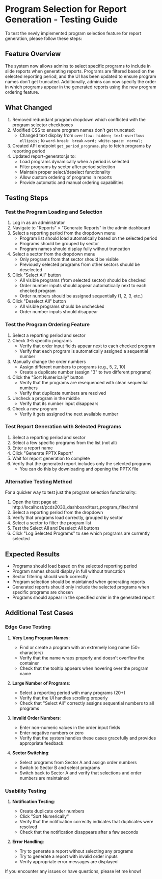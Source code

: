 # Program Selection for Report Generation - Testing Guide

To test the newly implemented program selection feature for report generation, please follow these steps:

## Feature Overview

The system now allows admins to select specific programs to include in slide reports when generating reports. Programs are filtered based on the selected reporting period, and the UI has been updated to ensure program names don't get truncated. Additionally, admins can now specify the order in which programs appear in the generated reports using the new program ordering feature.

## What Changed

1. Removed redundant program dropdown which conflicted with the program selector checkboxes
2. Modified CSS to ensure program names don't get truncated:
   - Changed text display from `overflow: hidden; text-overflow: ellipsis;` to `word-break: break-word; white-space: normal;`
3. Created API endpoint `get_period_programs.php` to fetch programs by reporting period
4. Updated report-generator.js to:
   - Load programs dynamically when a period is selected
   - Filter programs by sector after period selection
   - Maintain proper select/deselect functionality
   - Allow custom ordering of programs in reports
   - Provide automatic and manual ordering capabilities

## Testing Steps

### Test the Program Loading and Selection

1. Log in as an administrator
2. Navigate to "Reports" > "Generate Reports" in the admin dashboard
3. Select a reporting period from the dropdown menu
   - Program list should load automatically based on the selected period
   - Programs should be grouped by sector
   - Program names should display fully without truncation
4. Select a sector from the dropdown menu
   - Only programs from that sector should be visible
   - Previously selected programs from other sectors should be deselected
5. Click "Select All" button
   - All visible programs (from selected sector) should be checked
   - Order number inputs should appear automatically next to each checked program
   - Order numbers should be assigned sequentially (1, 2, 3, etc.)
6. Click "Deselect All" button
   - All visible programs should be unchecked
   - Order number inputs should disappear

### Test the Program Ordering Feature

1. Select a reporting period and sector
2. Check 3-5 specific programs
   - Verify that order input fields appear next to each checked program
   - Verify that each program is automatically assigned a sequential number
3. Manually change the order numbers
   - Assign different numbers to programs (e.g., 5, 2, 10)
   - Create a duplicate number (assign "3" to two different programs)
4. Click the "Sort Numerically" button
   - Verify that the programs are resequenced with clean sequential numbers
   - Verify that duplicate numbers are resolved
5. Uncheck a program in the middle
   - Verify that its number input disappears
6. Check a new program
   - Verify it gets assigned the next available number

### Test Report Generation with Selected Programs

1. Select a reporting period and sector
2. Select a few specific programs from the list (not all)
3. Enter a report name 
4. Click "Generate PPTX Report"
5. Wait for report generation to complete
6. Verify that the generated report includes only the selected programs
   - You can do this by downloading and opening the PPTX file

### Alternative Testing Method

For a quicker way to test just the program selection functionality:

1. Open the test page at: http://localhost/pcds2030_dashboard/test_program_filter.html
2. Select a reporting period from the dropdown
3. Verify that programs load correctly, grouped by sector
4. Select a sector to filter the program list
5. Test the Select All and Deselect All buttons
6. Click "Log Selected Programs" to see which programs are currently selected

## Expected Results

- Programs should load based on the selected reporting period
- Program names should display in full without truncation
- Sector filtering should work correctly
- Program selection should be maintained when generating reports
- Generated reports should only include the selected programs when specific programs are chosen
- Programs should appear in the specified order in the generated report

## Additional Test Cases

### Edge Case Testing

1. **Very Long Program Names**:
   - Find or create a program with an extremely long name (50+ characters)
   - Verify that the name wraps properly and doesn't overflow the container
   - Check that the tooltip appears when hovering over the program name

2. **Large Number of Programs**:
   - Select a reporting period with many programs (20+)
   - Verify that the UI handles scrolling properly
   - Check that "Select All" correctly assigns sequential numbers to all programs

3. **Invalid Order Numbers**:
   - Enter non-numeric values in the order input fields
   - Enter negative numbers or zero
   - Verify that the system handles these cases gracefully and provides appropriate feedback

4. **Sector Switching**:
   - Select programs from Sector A and assign order numbers
   - Switch to Sector B and select programs
   - Switch back to Sector A and verify that selections and order numbers are maintained

### Usability Testing

1. **Notification Testing**:
   - Create duplicate order numbers
   - Click "Sort Numerically"
   - Verify that the notification correctly indicates that duplicates were resolved
   - Check that the notification disappears after a few seconds

2. **Error Handling**:
   - Try to generate a report without selecting any programs
   - Try to generate a report with invalid order inputs
   - Verify appropriate error messages are displayed

If you encounter any issues or have questions, please let me know!
